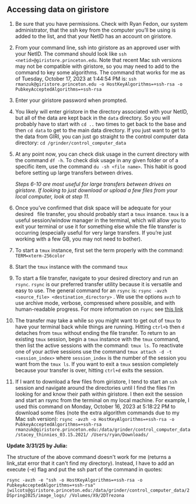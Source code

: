 ## Accessing data on giristore

1) Be sure that you have permissions. Check with Ryan Fedon, our system administrator, that the ssh key from the computer you’ll be using is added to the list, and that your NetID has an account on giristore.

2) From your command line, ssh into giristore as an approved user with your NetID. The command should look like `ssh <netid>@giristore.princeton.edu`. Note that recent Mac ssh versions may not be compatible with giristore, so you may need to add to the command to key some algorithms. The command that works for me as of Tuesday, October 17, 2023 at 1:44:54 PM is:
   `ssh rmanzuk@giristore.princeton.edu -o HostKeyAlgorithms=+ssh-rsa -o PubkeyAcceptedAlgorithms=+ssh-rsa`

3) Enter your giristore password when prompted.

4) You likely will enter giristore in the directory associated with your NetID, but all of the data are kept back in the `data` directory. So you will probably have to start with `cd ..` two times to get back to the base and then `cd data` to get to the main data directory. If you just want to get to the data from GIRI, you can just go straight to the control computer data directory:  `cd /grinder/control_computer_data`

5) At any point now, you can check disk usage in the current directory with the command `df -h`. To check disk usage in any given folder or of a specific item, use the command `du -sh <file name>`. This habit is good before setting up large transfers between drives.

   *Steps 6-10 are most useful for large transfers between drives on giristore. If looking to just download or upload a few files from your local computer, look at step 11.*

6) Once you've confirmed that disk space will be adequate for your desired  file transfer, you should probably start a `tmux` insance. `tmux` is a useful session/window manager in the terminal, which will allow you to exit your terminal or use it for something else while the file transfer is occurring (especially useful for very large transfers. If you’re just working with a few GB, you may not need to bother). 

7) To start a `tmux` instance, first set the term properly with the command: `TERM=xterm-256color`

8) Start the `tmux` instance with the command `tmux`

9) To start a file transfer, navigate to your desired directory and run an `rsync`. `rsync` is our preferred transfer utility because it is versatile and easy to use. The general command for an `rsync` is: `rsync -avzh <source_file> <destination_directory>` . We use the options `avzh` to use archive mode, verbose, compressed where possible, and with human-readable progress. For more information on `rsync` see [this link](https://man7.org/linux/man-pages/man1/rsync.1.html)

10) The transfer may take a while so you might want to get out of `tmux` to have your terminal back while things are running. Hitting `ctrl+b` then `d` detaches from `tmux` without ending the file transfer. To return to an existing `tmux` session, begin a `tmux` instance with the `tmux` command, then list the active sessions with the command: `tmux ls`. To reactivate one of your active sessions use the command `tmux attach -d -t <session_index>` where `session_index` is the number of the session you want from the `tmux ls`. If you want to exit a `tmux` session completely because your transfer is over, hitting `ctrl+d` exits the session.

11) If I want to download a few files from giristore, I tend to start an `ssh` session and navigate around the directories until I find the files I’m looking for and know their path within giristore. I then exit the session and start an rsync from the terminal on my local machine. For example, I used this command on Monday, October 16, 2023 at 5:18:22 PM to download some files (note the extra algorithm commands due to my Mac ssh version): 
`rsync -avzh -o HostKeyAlgorithms=+ssh-rsa -o PubkeyAcceptedAlgorithms=+ssh-rsa rmanzuk@giristore.princeton.edu:/data/grinder/control_computer_data/stacey_thinnies_03.15.2021/ /Users/ryan/Downloads/`

**Update 3/31/25 by Julia:**

The structure of the above command doesn't work for me (returns a link_stat error that it can't find my directory). Instead, I have to add an execute (-e) flag and put the ssh part of the command in quotes:  

`rsync -avzh -e "ssh -o HostKeyAlgorithms=+ssh-rsa -o PubkeyAcceptedAlgorithms=+ssh-rsa" jwilcots@giristore.princeton.edu:/data/grinder/control_computer_data/2DSpring2025/image_logs/ /Volumes/X9/2DTrezona`
